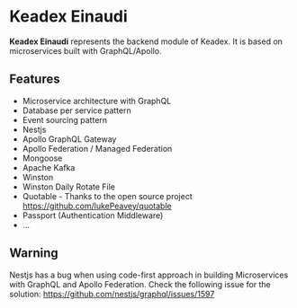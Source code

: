 # Keadex Einaudi

**Keadex Einaudi** represents the backend module of Keadex. It is based on microservices built with GraphQL/Apollo.

## Features
- Microservice architecture with GraphQL
- Database per service pattern
- Event sourcing pattern
- Nestjs
- Apollo GraphQL Gateway
- Apollo Federation / Managed Federation
- Mongoose
- Apache Kafka
- Winston
- Winston Daily Rotate File
- Quotable - Thanks to the open source project https://github.com/lukePeavey/quotable
- Passport (Authentication Middleware)
- ...

## Warning
Nestjs has a bug when using code-first approach in building Microservices with GraphQL and Apollo Federation. Check the following issue for the solution: https://github.com/nestjs/graphql/issues/1597
